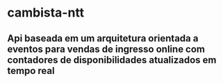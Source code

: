 # cambista-ntt

## Api baseada em um arquitetura orientada a eventos para vendas de ingresso online com contadores de disponibilidades atualizados em tempo real
